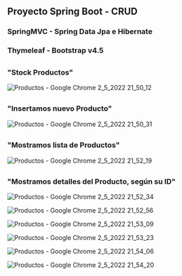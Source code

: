 
## Proyecto Spring Boot - CRUD
### SpringMVC - Spring Data Jpa e Hibernate
### Thymeleaf - Bootstrap v4.5

##
### "Stock Productos"

![Productos - Google Chrome 2_5_2022 21_50_12](https://user-images.githubusercontent.com/88462536/166392517-afa55751-9038-4b94-81e8-5112ec79985a.png)

##
### "Insertamos nuevo Producto"

![Productos - Google Chrome 2_5_2022 21_50_31](https://user-images.githubusercontent.com/88462536/166392533-c775d90d-92bf-4ef0-aa5a-55e56f875035.png)

##
### "Mostramos lista de Productos"

![Productos - Google Chrome 2_5_2022 21_52_19](https://user-images.githubusercontent.com/88462536/166392561-2f4e4305-143e-48aa-96ce-4cb58332979e.png)

##
### "Mostramos detalles del Producto, según su ID"

![Productos - Google Chrome 2_5_2022 21_52_34](https://user-images.githubusercontent.com/88462536/166392571-1f81e84e-9831-470b-b575-dde9e2d003de.png)


![Productos - Google Chrome 2_5_2022 21_52_56](https://user-images.githubusercontent.com/88462536/166392588-f8d6195a-fbf6-47cf-b018-ab7117d9b874.png)


![Productos - Google Chrome 2_5_2022 21_53_09](https://user-images.githubusercontent.com/88462536/166392593-cc8b402e-a66a-48f7-bb25-55c7a4186b1e.png)


![Productos - Google Chrome 2_5_2022 21_53_23](https://user-images.githubusercontent.com/88462536/166392625-878f49c4-bc53-4d0d-98ca-1a15791d6c9f.png)


![Productos - Google Chrome 2_5_2022 21_54_06](https://user-images.githubusercontent.com/88462536/166392650-e26f1373-6401-4f0d-bf04-9519a548f04d.png)

![Productos - Google Chrome 2_5_2022 21_54_20](https://user-images.githubusercontent.com/88462536/166392667-9748432e-8cd2-43fc-a23c-049202263296.png)

